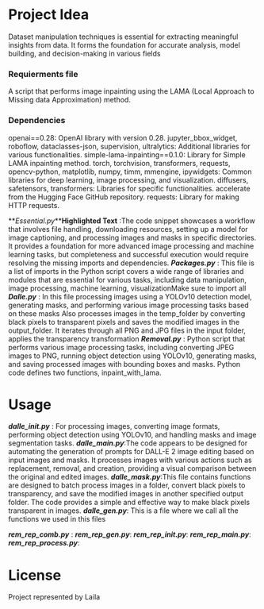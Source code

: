 # Project Idea
Dataset manipulation techniques is essential for extracting meaningful insights from data. It forms the foundation for accurate analysis, model building, and decision-making in various fields 


### Requierments file 
A script that performs image inpainting using the LAMA (Local Approach to Missing data Approximation) method.
### Dependencies
openai==0.28: OpenAI library with version 0.28.
jupyter_bbox_widget, roboflow, dataclasses-json, supervision, ultralytics: Additional libraries for various functionalities.
simple-lama-inpainting==0.1.0: Library for Simple LAMA inpainting method.
torch, torchvision, transformers, requests, opencv-python, matplotlib, numpy, timm, mmengine, ipywidgets: Common libraries for deep learning, image processing, and visualization.
diffusers, safetensors, transformers: Libraries for specific functionalities.
accelerate from the Hugging Face GitHub repository.
requests: Library for making HTTP requests.

**_Essential.py_****Highlighted Text**
 :The code snippet showcases a workflow that involves file handling, downloading resources, setting up a model for image captioning, and processing images and masks in specific directories. 
It provides a foundation for more advanced image processing and machine learning tasks, 
but completeness and successful execution would require resolving the missing imports and dependencies.
**_Packages.py_** : This file is a list of imports in the Python script covers a wide range of libraries and modules that are essential for various tasks, including data manipulation, image processing, machine learning, visualizationMake sure to import all
**_Dalle.py_** : In this file processing images using a YOLOv10 detection model, generating masks, and performing various image processing tasks based on these masks Also processes images in the temp_folder by converting black pixels to transparent pixels and saves the modified images in the output_folder. It iterates through all PNG and JPG files in the input folder, applies the transparency transformation
**_Removal.py_** : Python script that performs various image processing tasks, including converting JPEG images to PNG, running object detection using YOLOv10, generating masks, and saving processed images with bounding boxes and masks. Python code defines two functions, inpaint_with_lama.

# Usage 

**_dalle_init.py_** : For processing images, converting image formats, performing object detection using YOLOv10, and handling masks and image segmentation tasks.
**_dalle_main.py_**:The code appears to be designed for automating the generation of prompts for DALL-E 2 image editing based on input images and masks. It processes images with various actions such as replacement, removal, and creation, providing a visual comparison between the original and edited images.
**_dalle_mask.py_**:This file contains functions are designed to batch process images in a folder, convert black pixels to transparency, and save the modified images in another specified output folder. The code provides a simple and effective way to make black pixels transparent in images.
**_dalle_gen.py_**: This is a file where we call all the functions we used in this files 

**_rem_rep_comb.py_** :
**_rem_rep_gen.py_**:
**_rem_rep_init.py_**:
**_rem_rep_main.py_**:
**_rem_rep_process.py_**:




# License 
Project represented by Laila 




